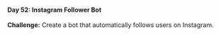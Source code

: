 #### Day 52: Instagram Follower Bot
**Challenge:** Create a bot that automatically follows users on Instagram.



